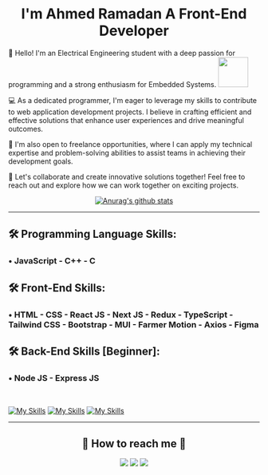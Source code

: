 <h1 align="center">I'm Ahmed Ramadan A Front-End Developer</h1>

👋 Hello! I'm an Electrical Engineering student with a deep passion for programming and a strong enthusiasm for Embedded Systems. <img src="https://media.giphy.com/media/12oufCB0MyZ1Go/giphy.gif" width="60"> 

💻 As a dedicated programmer, I'm eager to leverage my skills to contribute to web application development projects. I believe in crafting efficient and effective solutions that enhance user experiences and drive meaningful outcomes.

🚀 I'm also open to freelance opportunities, where I can apply my technical expertise and problem-solving abilities to assist teams in achieving their development goals.

🌟 Let's collaborate and create innovative solutions together! Feel free to reach out and explore how we can work together on exciting projects.

<div align="center"> 
  <a href="https://github.com/anuraghazra/github-readme-stats">
    <img align="center" src="https://github-readme-stats.vercel.app/api?username=ahmed-abohmaid&show_icons=true&count_private=true&hide_border=true" alt="Anurag's github stats" />
  </a>
</div>

<hr>

## 🛠 Programming Language Skills:

### • JavaScript - C++ - C

## 🛠 Front-End Skills:

### • HTML - CSS - React JS - Next JS - Redux - TypeScript - Tailwind CSS - Bootstrap - MUI - Farmer Motion - Axios - Figma

## 🛠 Back-End Skills [Beginner]:

### • Node JS - Express JS

<br>

[![My Skills](https://skillicons.dev/icons?i=js,ts,cpp,c)](https://skillicons.dev)
[![My Skills](https://skillicons.dev/icons?i=html,css,bootstrap,react,next,tailwind,redux,mui,figma&perline=10)](https://skillicons.dev)
[![My Skills](https://skillicons.dev/icons?i=nodejs,express,&perline=10)](https://skillicons.dev)

---

<h2 align="center">🔗 How to reach me 🔗</h2>
  
<p align="center">
    <a href="mailto:ahmedmedo.am121212@gmail.com"><img src="https://img.shields.io/badge/-Gmail-D14836?style=for-the-badge&logo=Gmail&logoColor=white"></img></a>
    <a href="https://linkedin.com/in/ahmed-abohmaid"alt="Linkedin"><img src="https://img.shields.io/badge/LinkedIn-0077B5?style=for-the-badge&logo=linkedin&logoColor=white"></a>
    <a href="https://twitter.com/ahmed_abohmaid" alt="Twitter"><img src="https://img.shields.io/badge/twitter-1DA1F2?style=for-the-badge&logo=twitter&logoColor=white"></a>
</p>
